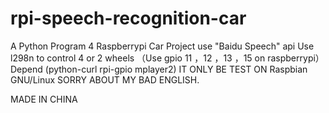 # rpi-speech-recognition-car
A Python Program 4 Raspberrypi Car Project use "Baidu Speech" api
Use l298n to control 4 or 2 wheels （Use gpio 11 ，12 ，13 ，15 on raspberrypi）
Depend (python-curl rpi-gpio mplayer2)
IT ONLY BE TEST ON Raspbian GNU/Linux
SORRY ABOUT MY BAD ENGLISH.

MADE IN CHINA 
